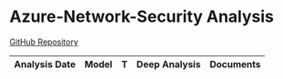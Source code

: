 # Azure-Network-Security Analysis

[GitHub Repository](https://github.com/azure/azure-network-security)

| Analysis Date | Model | T | Deep Analysis | Documents |
|---------------|-------|---|:-------------:|-----------|